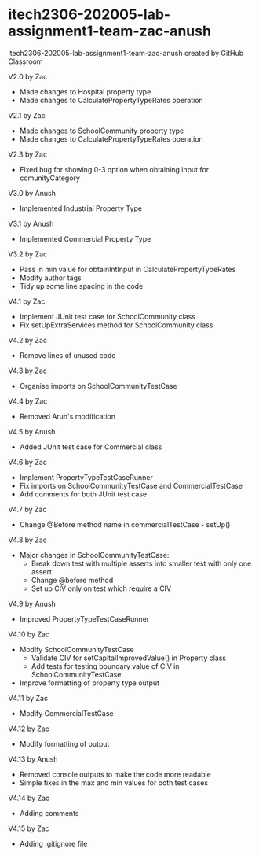 # itech2306-202005-lab-assignment1-team-zac-anush
itech2306-202005-lab-assignment1-team-zac-anush created by GitHub Classroom

V2.0 by Zac
- Made changes to Hospital property type
- Made changes to CalculatePropertyTypeRates operation

V2.1 by Zac
- Made changes to SchoolCommunity property type
- Made changes to CalculatePropertyTypeRates operation

V2.3 by Zac
- Fixed bug for showing 0-3 option when obtaining input for comunityCategory

V3.0 by Anush
- Implemented Industrial Property Type

V3.1 by Anush 
- Implemented Commercial Property Type

V3.2 by Zac   
- Pass in min value for obtainIntInput in CalculatePropertyTypeRates
- Modify author tags
- Tidy up some line spacing in the code

V4.1 by Zac
- Implement JUnit test case for SchoolCommunity class
- Fix setUpExtraServices method for SchoolCommunity class

V4.2 by Zac
- Remove lines of unused code

V4.3 by Zac
- Organise imports on SchoolCommunityTestCase

V4.4 by Zac
- Removed Arun's modification

V4.5 by Anush
- Added JUnit test case for Commercial class

V4.6 by Zac
- Implement PropertyTypeTestCaseRunner
- Fix imports on SchoolCommunityTestCase and CommercialTestCase
- Add comments for both JUnit test case

V4.7 by Zac
- Change @Before method name in commercialTestCase - setUp()

V4.8 by Zac
- Major changes in SchoolCommunityTestCase:
  - Break down test with multiple asserts into smaller test with only one
assert
  - Change @before method
  - Set up CIV only on test which require a CIV
  
V4.9 by Anush
- Improved PropertyTypeTestCaseRunner 

V4.10 by Zac
- Modify SchoolCommunityTestCase
  - Validate CIV for setCapitalImprovedValue() in Property class
  - Add tests for testing boundary value of CIV in SchoolCommunityTestCase
- Improve formatting of property type output

V4.11 by Zac
- Modify CommercialTestCase

V4.12 by Zac
- Modify formatting of output

V4.13 by Anush
- Removed console outputs to make the code more readable
- Simple fixes in the max and min values for both test cases

V4.14 by Zac
- Adding comments

V4.15 by Zac
- Adding .gitignore file
